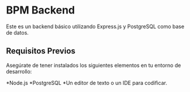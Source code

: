 # BPM Backend

Este es un backend básico utilizando Express.js y PostgreSQL como base de datos.

## Requisitos Previos

Asegúrate de tener instalados los siguientes elementos en tu entorno de desarrollo:

*Node.js *PostgreSQL *Un editor de texto o un IDE para codificar.

